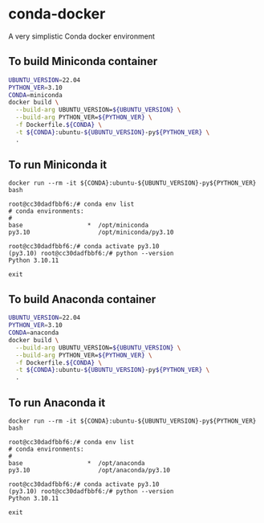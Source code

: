 # conda-docker
A very simplistic Conda docker environment

## To build Miniconda container
```bash
UBUNTU_VERSION=22.04
PYTHON_VER=3.10
CONDA=miniconda
docker build \
  --build-arg UBUNTU_VERSION=${UBUNTU_VERSION} \
  --build-arg PYTHON_VER=${PYTHON_VER} \
  -f Dockerfile.${CONDA} \
  -t ${CONDA}:ubuntu-${UBUNTU_VERSION}-py${PYTHON_VER} \
  .
```

## To run Miniconda it
```
docker run --rm -it ${CONDA}:ubuntu-${UBUNTU_VERSION}-py${PYTHON_VER} bash

root@cc30dadfbbf6:/# conda env list
# conda environments:
#
base                  *  /opt/miniconda
py3.10                   /opt/miniconda/py3.10

root@cc30dadfbbf6:/# conda activate py3.10
(py3.10) root@cc30dadfbbf6:/# python --version
Python 3.10.11

exit
```

## To build Anaconda container
```bash
UBUNTU_VERSION=22.04
PYTHON_VER=3.10
CONDA=anaconda
docker build \
  --build-arg UBUNTU_VERSION=${UBUNTU_VERSION} \
  --build-arg PYTHON_VER=${PYTHON_VER} \
  -f Dockerfile.${CONDA} \
  -t ${CONDA}:ubuntu-${UBUNTU_VERSION}-py${PYTHON_VER} \
  .
```

## To run Anaconda it
```
docker run --rm -it ${CONDA}:ubuntu-${UBUNTU_VERSION}-py${PYTHON_VER} bash

root@cc30dadfbbf6:/# conda env list
# conda environments:
#
base                  *  /opt/anaconda
py3.10                   /opt/anaconda/py3.10

root@cc30dadfbbf6:/# conda activate py3.10
(py3.10) root@cc30dadfbbf6:/# python --version
Python 3.10.11

exit
```
